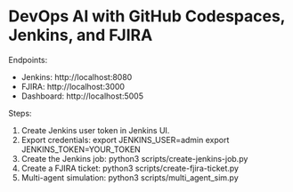 # DevOps AI with GitHub Codespaces, Jenkins, and FJIRA

Endpoints:
- Jenkins: http://localhost:8080
- FJIRA: http://localhost:3000
- Dashboard: http://localhost:5005

Steps:
1) Create Jenkins user token in Jenkins UI.
2) Export credentials:
   export JENKINS_USER=admin
   export JENKINS_TOKEN=YOUR_TOKEN
3) Create the Jenkins job:
   python3 scripts/create-jenkins-job.py
4) Create a FJIRA ticket:
   python3 scripts/create-fjira-ticket.py
5) Multi-agent simulation:
   python3 scripts/multi_agent_sim.py
